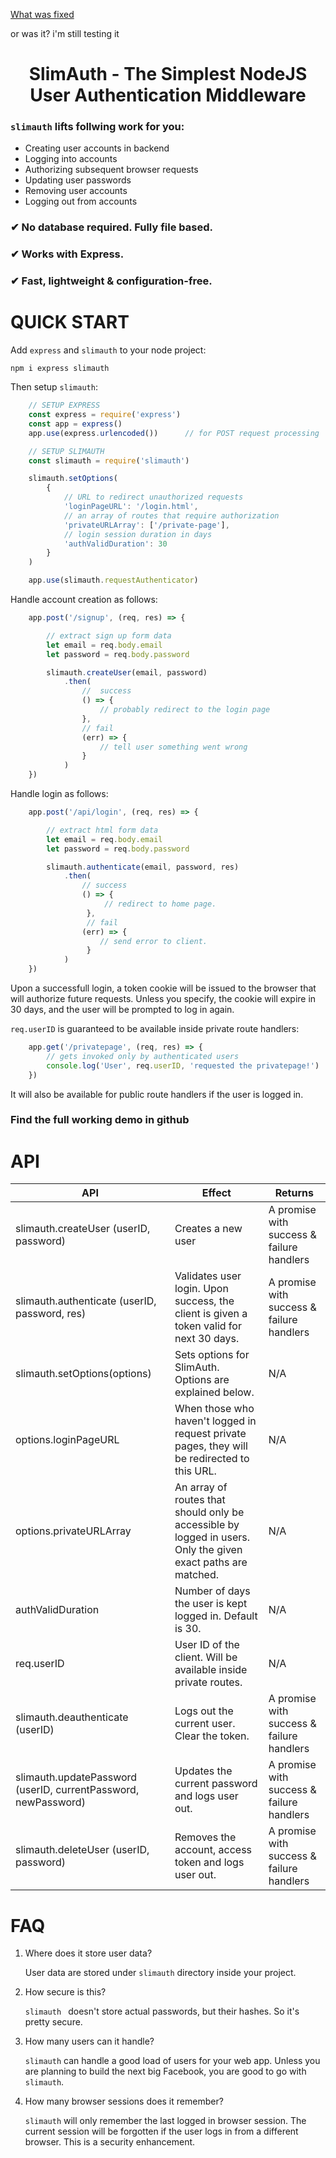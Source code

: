 [What was fixed](https://github.com/kumarasinghe/slimauth/issues/6#issuecomment-1128108928)

or was it? i'm still testing it

<h1 align="center">SlimAuth - The Simplest NodeJS User Authentication Middleware</h1>

### `slimauth` lifts follwing work for you:

- Creating user accounts in backend
- Logging into accounts
- Authorizing subsequent browser requests
- Updating user passwords
- Removing user accounts
- Logging out from accounts

### **✔ No database required. Fully file based.**
### **✔ Works with Express.**
### **✔ Fast, lightweight & configuration-free.**

# QUICK START
Add `express` and `slimauth` to your node project:

    npm i express slimauth

Then setup `slimauth`:
```js
    // SETUP EXPRESS
    const express = require('express')
    const app = express()
    app.use(express.urlencoded())      // for POST request processing

    // SETUP SLIMAUTH
    const slimauth = require('slimauth')

    slimauth.setOptions(
        {
            // URL to redirect unauthorized requests
            'loginPageURL': '/login.html',
            // an array of routes that require authorization 
            'privateURLArray': ['/private-page'],
            // login session duration in days
            'authValidDuration': 30
        }
    )

    app.use(slimauth.requestAuthenticator)

```

Handle account creation as follows:
```js
    app.post('/signup', (req, res) => {

        // extract sign up form data
        let email = req.body.email
        let password = req.body.password

        slimauth.createUser(email, password)
            .then(
                //  success
                () => { 
                    // probably redirect to the login page
                },
                // fail
                (err) => { 
                    // tell user something went wrong
                }
            )
    })
```
Handle login as follows:
```js
    app.post('/api/login', (req, res) => {

        // extract html form data
        let email = req.body.email
        let password = req.body.password

        slimauth.authenticate(email, password, res)
            .then(
                // success
                () => { 
                     // redirect to home page.
                 },
                 // fail
                (err) => {
                    // send error to client.
                 }
            )
    })
```
Upon a successfull login, a token cookie will be issued to the browser that will authorize future requests. Unless you specify, the cookie will expire in 30 days, and the user will be prompted to log in again.

 `req.userID` is guaranteed to be available inside private route handlers:
```js
    app.get('/privatepage', (req, res) => {
        // gets invoked only by authenticated users
        console.log('User', req.userID, 'requested the privatepage!')
    })
```
It will also be available for public route handlers if the user is logged in.

### Find the full working demo in github

# API

| API  | Effect | Returns |
| ---- | --- | --- |
| slimauth.createUser (userID, password) | Creates a new user | A promise with success & failure handlers |
| slimauth.authenticate (userID, password, res) | Validates user login. Upon success, the client is given a token valid for next 30 days.| A promise with success & failure handlers |
| slimauth.setOptions(options)| Sets options for SlimAuth. Options are explained below.| N/A
|options.loginPageURL| When those who haven't logged in request private pages, they will be redirected to this URL.| N/A
|options.privateURLArray| An array of routes that should only be accessible by logged in users. Only the given exact paths are matched. | N/A
|authValidDuration|Number of days the user is kept logged in. Default is 30.| N/A
| req.userID | User ID of the client. Will be available inside private routes. | N/A |
| slimauth.deauthenticate (userID) | Logs out the current user. Clear the token. | A promise with success & failure handlers |
| slimauth.updatePassword (userID, currentPassword, newPassword) | Updates the current password and logs user out. |  A promise with success & failure handlers |
| slimauth.deleteUser (userID, password) | Removes the account, access token and logs user out. | A promise with success & failure handlers |

# FAQ

1. Where does it store user data?
   
   User data are stored under `slimauth` directory inside your project.

2. How secure is this?

    `slimauth ` doesn't store actual passwords, but their hashes. So it's pretty secure.

3. How many users can it handle?

    `slimauth` can handle a good load of users for your web app. Unless you are planning to build the next big Facebook, you are good to go with `slimauth`.

3. How many browser sessions does it remember?

   `slimauth` will only remember the last logged in browser session. The current session will be forgotten if the user logs in from a different browser. This is a security enhancement.

